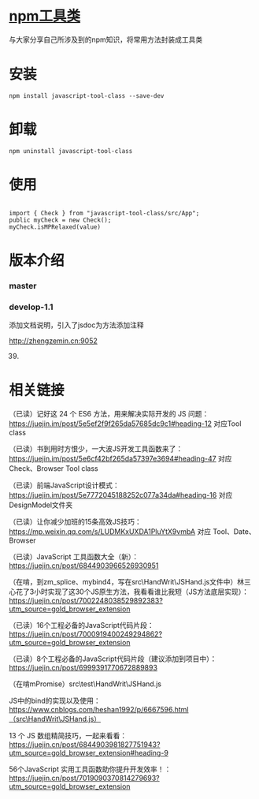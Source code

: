 
# [npm工具类](https://www.npmjs.com/package/javascript-tool-class)

与大家分享自己所涉及到的npm知识，将常用方法封装成工具类

# 安装
`npm install javascript-tool-class --save-dev`

# 卸载
`npm uninstall javascript-tool-class`

# 使用
```

import { Check } from "javascript-tool-class/src/App";
public myCheck = new Check();
myCheck.isMPRelaxed(value)
```

# 版本介绍

### master

### develop-1.1

添加文档说明，引入了jsdoc为方法添加注释

http://zhengzemin.cn:9052

39.






# 相关链接

（已读）记好这 24 个 ES6 方法，用来解决实际开发的 JS 问题：https://juejin.im/post/5e5ef2f9f265da57685dc9c1#heading-12  对应Tool class

（已读）书到用时方恨少，一大波JS开发工具函数来了：https://juejin.im/post/5e6cf42bf265da57397e3694#heading-47    对应Check、Browser Tool class

（已读）前端JavaScript设计模式：https://juejin.im/post/5e7772045188252c077a34da#heading-16  对应DesignModel文件夹

（已读）让你减少加班的15条高效JS技巧：https://mp.weixin.qq.com/s/LUDMKxUXDA1PluYtX9vmbA
对应 Tool、Date、Browser

（已读）JavaScript 工具函数大全（新）：https://juejin.cn/post/6844903966526930951  

（在啃，到zm_splice、mybind4，写在src\HandWrit\JSHand.js文件中）林三心花了3小时实现了这30个JS原生方法，我看看谁比我短（JS方法底层实现）：https://juejin.cn/post/7002248038529892383?utm_source=gold_browser_extension

（已读）16个工程必备的JavaScript代码片段：https://juejin.cn/post/7000919400249294862?utm_source=gold_browser_extension

（已读）8个工程必备的JavaScript代码片段（建议添加到项目中）：https://juejin.cn/post/6999391770672889893

（在啃mPromise）src\test\HandWrit\JSHand.js

JS中的bind的实现以及使用：https://www.cnblogs.com/heshan1992/p/6667596.html（src\HandWrit\JSHand.js）

13 个 JS 数组精简技巧，一起来看看：https://juejin.cn/post/6844903981827751943?utm_source=gold_browser_extension#heading-9

56个JavaScript 实用工具函数助你提升开发效率！：https://juejin.cn/post/7019090370814279693?utm_source=gold_browser_extension